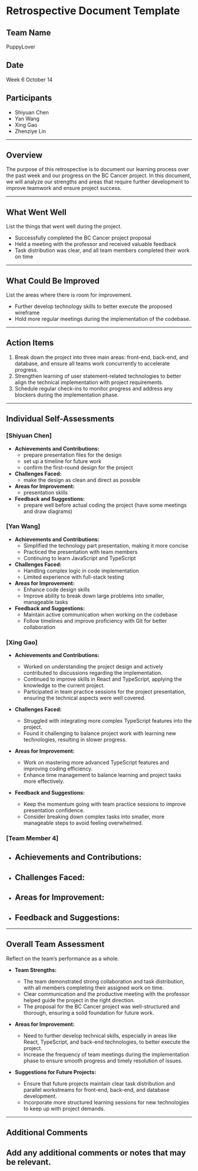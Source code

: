 # Retrospective Document Template

## Team Name
PuppyLover

## Date
Week 6 October 14

## Participants
- Shiyuan Chen 
- Yan Wang
- Xing Gao
- Zhenziye Lin

---

## Overview
The purpose of this retrospective is to document our learning process over the past week and our progress on the BC Cancer project. In this document, we will analyze our strengths and areas that require further development to improve teamwork and ensure project success.

---

## What Went Well
List the things that went well during the project.
- Successfully completed the BC Cancer project proposal
- Held a meeting with the professor and received valuable feedback
- Task distribution was clear, and all team members completed their work on time

---

## What Could Be Improved
List the areas where there is room for improvement.
- Further develop technology skills to better execute the proposed wireframe
- Hold more regular meetings during the implementation of the codebase.
---

## Action Items
1. Break down the project into three main areas: front-end, back-end, and database, and ensure all teams work concurrently to accelerate progress.
2. Strengthen learning of user statement-related technologies to better align the technical implementation with project requirements.
3. Schedule regular check-ins to monitor progress and address any blockers during the implementation phase.


---

## Individual Self-Assessments
### [Shiyuan Chen]
- **Achievements and Contributions:**
  - prepare presentation files for the design
  - set up a timeline for future work
  - confirm the first-round design for the project
- **Challenges Faced:**
  - make the design as clean and direct as possible
- **Areas for Improvement:**
  - presentation skills
- **Feedback and Suggestions:**
  - prepare well before actual coding the project (have some meetings and draw diagrams)

### [Yan Wang]
- **Achievements and Contributions:**
  - Simplified the technology part presentation, making it more concise
  - Practiced the presentation with team members
  - Continuing to learn JavaScript and TypeScript
- **Challenges Faced:**
  - Handling complex logic in code implementation
  - Limited experience with full-stack testing
- **Areas for Improvement:**
  - Enhance code design skills
  - Improve ability to break down large problems into smaller, manageable tasks
- **Feedback and Suggestions:**
  - Maintain active communication when working on the codebase
  - Follow timelines and improve proficiency with Git for better collaboration

### [Xing Gao]
- **Achievements and Contributions:**
  - Worked on understanding the project design and actively contributed to discussions regarding the implementation.
  - Continued to improve skills in React and TypeScript, applying the knowledge to the current project.
  - Participated in team practice sessions for the project presentation, ensuring the technical aspects were well covered.

- **Challenges Faced:**
  - Struggled with integrating more complex TypeScript features into the project.
  - Found it challenging to balance project work with learning new technologies, resulting in slower progress.

- **Areas for Improvement:**
  - Work on mastering more advanced TypeScript features and improving coding efficiency.
  - Enhance time management to balance learning and project tasks more effectively.

- **Feedback and Suggestions:**
  - Keep the momentum going with team practice sessions to improve presentation confidence.
  - Consider breaking down complex tasks into smaller, more manageable steps to avoid feeling overwhelmed.


### [Team Member 4]
- **Achievements and Contributions:**
  -
- **Challenges Faced:**
  -
- **Areas for Improvement:**
  -
- **Feedback and Suggestions:**
  -

---

## Overall Team Assessment
Reflect on the team’s performance as a whole.
- **Team Strengths:**
  - The team demonstrated strong collaboration and task distribution, with all members completing their assigned work on time.
  - Clear communication and the productive meeting with the professor helped guide the project in the right direction.
  - The proposal for the BC Cancer project was well-structured and thorough, ensuring a solid foundation for future work.

- **Areas for Improvement:**
  - Need to further develop technical skills, especially in areas like React, TypeScript, and back-end technologies, to better execute the project.
  - Increase the frequency of team meetings during the implementation phase to ensure smooth progress and timely resolution of issues.

- **Suggestions for Future Projects:**
  - Ensure that future projects maintain clear task distribution and parallel workstreams for front-end, back-end, and database development.
  - Incorporate more structured learning sessions for new technologies to keep up with project demands.

---

## Additional Comments
Add any additional comments or notes that may be relevant.
-
